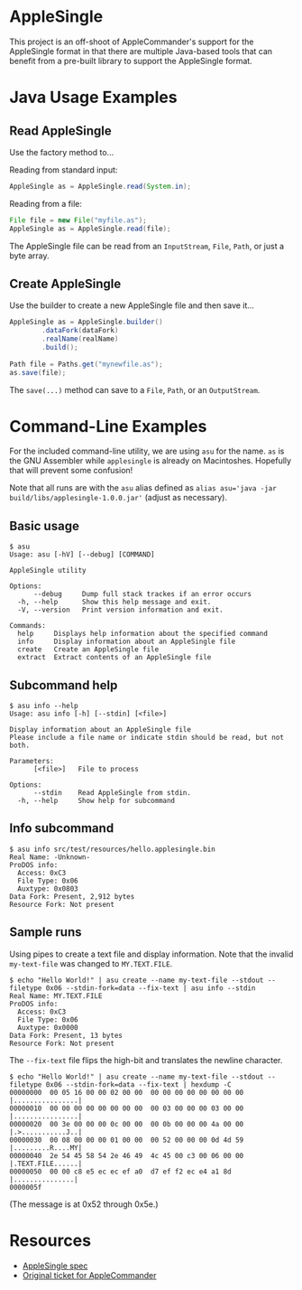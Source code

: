 # AppleSingle

This project is an off-shoot of AppleCommander's support for the AppleSingle format in that there are multiple 
Java-based tools that can benefit from a pre-built library to support the AppleSingle format.

# Java Usage Examples

## Read AppleSingle

Use the factory method to...

Reading from standard input:

```java
AppleSingle as = AppleSingle.read(System.in);
```

Reading from a file:

```java
File file = new File("myfile.as");
AppleSingle as = AppleSingle.read(file);
```

The AppleSingle file can be read from an `InputStream`, `File`, `Path`, or just a byte array.

## Create AppleSingle

Use the builder to create a new AppleSingle file and then save it...

```java
AppleSingle as = AppleSingle.builder()
        .dataFork(dataFork)
        .realName(realName)
        .build();
        
Path file = Paths.get("mynewfile.as"); 
as.save(file);
```

The `save(...)` method can save to a `File`, `Path`, or an `OutputStream`.

# Command-Line Examples

For the included command-line utility, we are using `asu` for the name.
`as` is the GNU Assembler while `applesingle` is already on Macintoshes.
Hopefully that will prevent some confusion!

Note that all runs are with the `asu` alias defined as `alias asu='java -jar build/libs/applesingle-1.0.0.jar'`
(adjust as necessary).

## Basic usage

```shell
$ asu
Usage: asu [-hV] [--debug] [COMMAND]

AppleSingle utility

Options:
      --debug     Dump full stack trackes if an error occurs
  -h, --help      Show this help message and exit.
  -V, --version   Print version information and exit.

Commands:
  help     Displays help information about the specified command
  info     Display information about an AppleSingle file
  create   Create an AppleSingle file
  extract  Extract contents of an AppleSingle file
```

## Subcommand help

```shell
$ asu info --help
Usage: asu info [-h] [--stdin] [<file>]

Display information about an AppleSingle file
Please include a file name or indicate stdin should be read, but not both.

Parameters:
      [<file>]   File to process

Options:
      --stdin    Read AppleSingle from stdin.
  -h, --help     Show help for subcommand
```

## Info subcommand 

```shell
$ asu info src/test/resources/hello.applesingle.bin 
Real Name: -Unknown-
ProDOS info:
  Access: 0xC3
  File Type: 0x06
  Auxtype: 0x0803
Data Fork: Present, 2,912 bytes
Resource Fork: Not present
```

## Sample runs

Using pipes to create a text file and display information.  Note that the invalid `my-text-file` was changed to `MY.TEXT.FILE`.

```shell
$ echo "Hello World!" | asu create --name my-text-file --stdout --filetype 0x06 --stdin-fork=data --fix-text | asu info --stdin
Real Name: MY.TEXT.FILE
ProDOS info:
  Access: 0xC3
  File Type: 0x06
  Auxtype: 0x0000
Data Fork: Present, 13 bytes
Resource Fork: Not present
```

The `--fix-text` file flips the high-bit and translates the newline character.

```shell
$ echo "Hello World!" | asu create --name my-text-file --stdout --filetype 0x06 --stdin-fork=data --fix-text | hexdump -C
00000000  00 05 16 00 00 02 00 00  00 00 00 00 00 00 00 00  |................|
00000010  00 00 00 00 00 00 00 00  00 03 00 00 00 03 00 00  |................|
00000020  00 3e 00 00 00 0c 00 00  00 0b 00 00 00 4a 00 00  |.>...........J..|
00000030  00 08 00 00 00 01 00 00  00 52 00 00 00 0d 4d 59  |.........R....MY|
00000040  2e 54 45 58 54 2e 46 49  4c 45 00 c3 00 06 00 00  |.TEXT.FILE......|
00000050  00 00 c8 e5 ec ec ef a0  d7 ef f2 ec e4 a1 8d     |...............|
0000005f
```
(The message is at 0x52 through 0x5e.)

# Resources 

* [AppleSingle spec](http://kaiser-edv.de/documents/AppleSingle_AppleDouble.pdf)
* [Original ticket for AppleCommander](https://github.com/AppleCommander/AppleCommander/issues/20)

